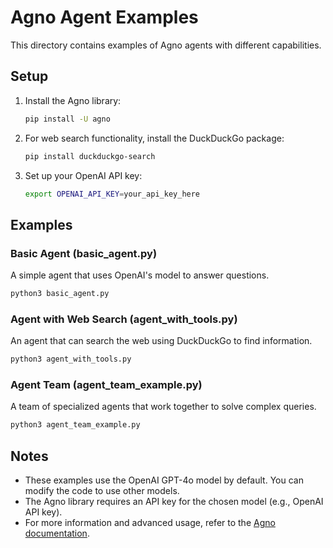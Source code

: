 # Agno Agent Examples

This directory contains examples of Agno agents with different capabilities.

## Setup

1. Install the Agno library:

   ```bash
   pip install -U agno
   ```

2. For web search functionality, install the DuckDuckGo package:

   ```bash
   pip install duckduckgo-search
   ```

3. Set up your OpenAI API key:
   ```bash
   export OPENAI_API_KEY=your_api_key_here
   ```

## Examples

### Basic Agent (basic_agent.py)

A simple agent that uses OpenAI's model to answer questions.

```bash
python3 basic_agent.py
```

### Agent with Web Search (agent_with_tools.py)

An agent that can search the web using DuckDuckGo to find information.

```bash
python3 agent_with_tools.py
```

### Agent Team (agent_team_example.py)

A team of specialized agents that work together to solve complex queries.

```bash
python3 agent_team_example.py
```

## Notes

- These examples use the OpenAI GPT-4o model by default. You can modify the code to use other models.
- The Agno library requires an API key for the chosen model (e.g., OpenAI API key).
- For more information and advanced usage, refer to the [Agno documentation](https://docs.agno.com).
